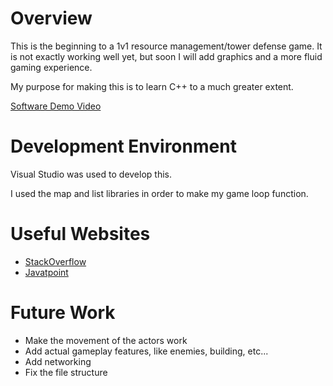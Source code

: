 # Overview

This is the beginning to a 1v1 resource management/tower defense game. It is not exactly working well yet, but soon I will add graphics and a 
more fluid gaming experience.

My purpose for making this is to learn C++ to a much greater extent.

[Software Demo Video](https://youtu.be/BdlzGR7-AUw)

# Development Environment

Visual Studio was used to develop this.

I used the map and list libraries in order to make my game loop function.

# Useful Websites

* [StackOverflow](http://stackoverflow.com)
* [Javatpoint](https://www.javatpoint.com/cpp-tutorial)

# Future Work

* Make the movement of the actors work
* Add actual gameplay features, like enemies, building, etc...
* Add networking 
* Fix the file structure
